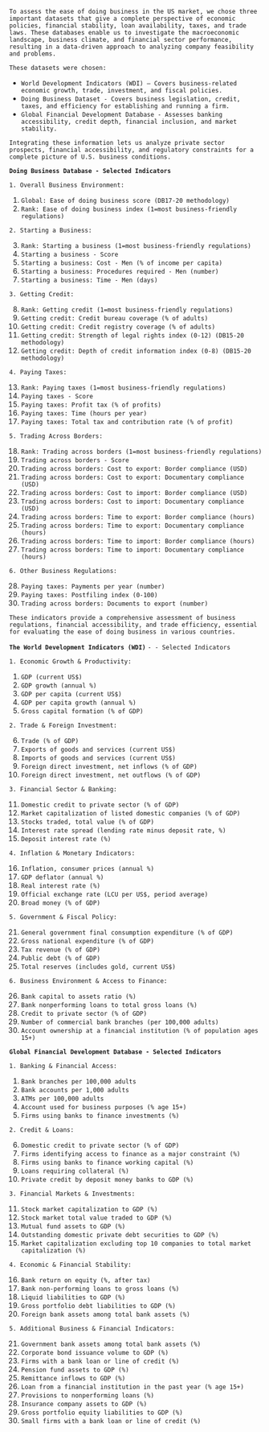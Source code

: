 `To assess the ease of doing business in the US market, we chose three important datasets that give a complete perspective of economic policies, financial stability, loan availability, taxes, and trade laws. These databases enable us to investigate the macroeconomic landscape, business climate, and financial sector performance, resulting in a data-driven approach to analyzing company feasibility and problems.`

`These datasets were chosen:`

* `World Development Indicators (WDI) — Covers business-related economic growth, trade, investment, and fiscal policies.`  
* `Doing Business Dataset - Covers business legislation, credit, taxes, and efficiency for establishing and running a firm.`  
* `Global Financial Development Database - Assesses banking accessibility, credit depth, financial inclusion, and market stability.`

`Integrating these information lets us analyze private sector prospects, financial accessibility, and regulatory constraints for a complete picture of U.S. business conditions.`

**`Doing Business Database - Selected Indicators`**

`1. Overall Business Environment:`

1. `Global: Ease of doing business score (DB17-20 methodology)`  
2. `Rank: Ease of doing business index (1=most business-friendly regulations)`

`2. Starting a Business:`

3. `Rank: Starting a business (1=most business-friendly regulations)`  
4. `Starting a business - Score`  
5. `Starting a business: Cost - Men (% of income per capita)`  
6. `Starting a business: Procedures required - Men (number)`  
7. `Starting a business: Time - Men (days)`

`3. Getting Credit:`

8. `Rank: Getting credit (1=most business-friendly regulations)`  
9. `Getting credit: Credit bureau coverage (% of adults)`  
10. `Getting credit: Credit registry coverage (% of adults)`  
11. `Getting credit: Strength of legal rights index (0-12) (DB15-20 methodology)`  
12. `Getting credit: Depth of credit information index (0-8) (DB15-20 methodology)`

`4. Paying Taxes:`

13. `Rank: Paying taxes (1=most business-friendly regulations)`  
14. `Paying taxes - Score`  
15. `Paying taxes: Profit tax (% of profits)`  
16. `Paying taxes: Time (hours per year)`  
17. `Paying taxes: Total tax and contribution rate (% of profit)`  
    

`5. Trading Across Borders:`

18. `Rank: Trading across borders (1=most business-friendly regulations)`  
19. `Trading across borders - Score`  
20. `Trading across borders: Cost to export: Border compliance (USD)`  
21. `Trading across borders: Cost to export: Documentary compliance (USD)`  
22. `Trading across borders: Cost to import: Border compliance (USD)`  
23. `Trading across borders: Cost to import: Documentary compliance (USD)`  
24. `Trading across borders: Time to export: Border compliance (hours)`  
25. `Trading across borders: Time to export: Documentary compliance (hours)`  
26. `Trading across borders: Time to import: Border compliance (hours)`  
27. `Trading across borders: Time to import: Documentary compliance (hours)`

`6. Other Business Regulations:`

28. `Paying taxes: Payments per year (number)`  
29. `Paying taxes: Postfiling index (0-100)`  
30. `Trading across borders: Documents to export (number)`

`These indicators provide a comprehensive assessment of business regulations, financial accessibility, and trade efficiency, essential for evaluating the ease of doing business in various countries.`

**`The World Development Indicators (WDI)`** `- - Selected Indicators`

`1. Economic Growth & Productivity:`

1. `GDP (current US$)`  
2. `GDP growth (annual %)`  
3. `GDP per capita (current US$)`  
4. `GDP per capita growth (annual %)`  
5. `Gross capital formation (% of GDP)`

`2. Trade & Foreign Investment:`

6. `Trade (% of GDP)`  
7. `Exports of goods and services (current US$)`  
8. `Imports of goods and services (current US$)`  
9. `Foreign direct investment, net inflows (% of GDP)`  
10. `Foreign direct investment, net outflows (% of GDP)`

`3. Financial Sector & Banking:`

11. `Domestic credit to private sector (% of GDP)`  
12. `Market capitalization of listed domestic companies (% of GDP)`  
13. `Stocks traded, total value (% of GDP)`  
14. `Interest rate spread (lending rate minus deposit rate, %)`  
15. `Deposit interest rate (%)`

`4. Inflation & Monetary Indicators:`

16. `Inflation, consumer prices (annual %)`  
17. `GDP deflator (annual %)`  
18. `Real interest rate (%)`  
19. `Official exchange rate (LCU per US$, period average)`  
20. `Broad money (% of GDP)`

`5. Government & Fiscal Policy:`

21. `General government final consumption expenditure (% of GDP)`  
22. `Gross national expenditure (% of GDP)`  
23. `Tax revenue (% of GDP)`  
24. `Public debt (% of GDP)`  
25. `Total reserves (includes gold, current US$)`

`6. Business Environment & Access to Finance:`

26. `Bank capital to assets ratio (%)`  
27. `Bank nonperforming loans to total gross loans (%)`  
28. `Credit to private sector (% of GDP)`  
29. `Number of commercial bank branches (per 100,000 adults)`  
30. `Account ownership at a financial institution (% of population ages 15+)`

**`Global Financial Development Database - Selected Indicators`**

`1. Banking & Financial Access:`

1. `Bank branches per 100,000 adults`  
2. `Bank accounts per 1,000 adults`  
3. `ATMs per 100,000 adults`  
4. `Account used for business purposes (% age 15+)`  
5. `Firms using banks to finance investments (%)`

`2. Credit & Loans:`

6. `Domestic credit to private sector (% of GDP)`  
7. `Firms identifying access to finance as a major constraint (%)`  
8. `Firms using banks to finance working capital (%)`  
9. `Loans requiring collateral (%)`  
10. `Private credit by deposit money banks to GDP (%)`

`3. Financial Markets & Investments:`

11. `Stock market capitalization to GDP (%)`  
12. `Stock market total value traded to GDP (%)`  
13. `Mutual fund assets to GDP (%)`  
14. `Outstanding domestic private debt securities to GDP (%)`  
15. `Market capitalization excluding top 10 companies to total market capitalization (%)`

`4. Economic & Financial Stability:`

16. `Bank return on equity (%, after tax)`  
17. `Bank non-performing loans to gross loans (%)`  
18. `Liquid liabilities to GDP (%)`  
19. `Gross portfolio debt liabilities to GDP (%)`  
20. `Foreign bank assets among total bank assets (%)`

`5. Additional Business & Financial Indicators:`

21. `Government bank assets among total bank assets (%)`  
22. `Corporate bond issuance volume to GDP (%)`  
23. `Firms with a bank loan or line of credit (%)`  
24. `Pension fund assets to GDP (%)`  
25. `Remittance inflows to GDP (%)`  
26. `Loan from a financial institution in the past year (% age 15+)`  
27. `Provisions to nonperforming loans (%)`  
28. `Insurance company assets to GDP (%)`  
29. `Gross portfolio equity liabilities to GDP (%)`  
30. `Small firms with a bank loan or line of credit (%)`

